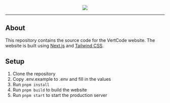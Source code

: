 <p align="center">
    <img src="https://cdn.vertcodedevelopment.com/logo-text.png"/>
</p>

---

## About

This repository contains the source code for the VertCode website. The website is built using [Next.js](https://nextjs.org/) and [Tailwind CSS](https://tailwindcss.com/).

## Setup

1. Clone the repository
2. Copy .env.example to .env and fill in the values
3. Run `pnpm install`
4. Run `pnpm build` to build the website
5. Run `pnpm start` to start the production server